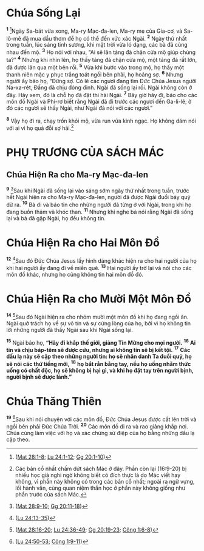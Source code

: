 # Chúa Sống Lại
<sup><b>1</b></sup> [^1@-5614613c-8abf-46dc-9aa6-5596d11a377d]Ngày Sa-bát vừa xong, Ma-ry Mạc-đa-len, Ma-ry mẹ của Gia-cơ, và Sa-lô-mê đã mua dầu thơm để họ có thể đến xức xác Ngài. <sup><b>2</b></sup> Ngày thứ nhất trong tuần, lúc sáng tinh sương, khi mặt trời vừa ló dạng, các bà đã cùng nhau đến mộ. <sup><b>3</b></sup> Họ nói với nhau, “Ai sẽ lăn tảng đá chận cửa mộ giúp chúng ta?” <sup><b>4</b></sup> Nhưng khi nhìn lên, họ thấy tảng đá chận cửa mộ, một tảng đá rất lớn, đã được lăn qua một bên rồi. <sup><b>5</b></sup> Vừa khi bước vào trong mộ, họ thấy một thanh niên mặc y phục trắng toát ngồi bên phải, họ hoảng sợ. <sup><b>6</b></sup> Nhưng người ấy bảo họ, “Ðừng sợ. Có lẽ các ngươi đang tìm Ðức Chúa Jesus người Na-xa-rét, Ðấng đã chịu đóng đinh. Ngài đã sống lại rồi. Ngài không còn ở đây. Hãy xem, đó là chỗ họ đã đặt thi hài Ngài. <sup><b>7</b></sup> Bây giờ hãy đi, báo cho các môn đồ Ngài và Phi-rơ biết rằng Ngài đã đi trước các ngươi đến Ga-li-lê; ở đó các ngươi sẽ thấy Ngài, như Ngài đã nói với các ngươi.”

<sup><b>8</b></sup> Vậy họ đi ra, chạy trốn khỏi mộ, vừa run vừa kinh ngạc. Họ không dám nói với ai vì họ quá đỗi sợ hãi.[^1-5614613c-8abf-46dc-9aa6-5596d11a377d]


# PHỤ TRƯƠNG CỦA SÁCH MÁC

## Chúa Hiện Ra cho Ma-ry Mạc-đa-len
<sup><b>9</b></sup> [^2@-5614613c-8abf-46dc-9aa6-5596d11a377d]Sau khi Ngài đã sống lại vào sáng sớm ngày thứ nhất trong tuần, trước hết Ngài hiện ra cho Ma-ry Mạc-đa-len, người đã được Ngài đuổi bảy quỷ dữ ra. <sup><b>10</b></sup> Bà đi và báo tin cho những người đã từng ở với Ngài, trong khi họ đang buồn thảm và khóc than. <sup><b>11</b></sup> Nhưng khi nghe bà nói rằng Ngài đã sống lại và bà đã gặp Ngài, họ đều không tin.


# Chúa Hiện Ra cho Hai Môn Ðồ
<sup><b>12</b></sup> [^3@-5614613c-8abf-46dc-9aa6-5596d11a377d]Sau đó Ðức Chúa Jesus lấy hình dáng khác hiện ra cho hai người của họ khi hai người ấy đang đi về miền quê. <sup><b>13</b></sup> Hai người ấy trở lại và nói cho các môn đồ khác, nhưng họ cũng không tin hai môn đồ đó.


# Chúa Hiện Ra cho Mười Một Môn Ðồ
<sup><b>14</b></sup> [^4@-5614613c-8abf-46dc-9aa6-5596d11a377d]Sau đó Ngài hiện ra cho nhóm mười một môn đồ khi họ đang ngồi ăn. Ngài quở trách họ về sự vô tín và sự cứng lòng của họ, bởi vì họ không tin lời những người đã thấy Ngài sau khi Ngài sống lại.

<sup><b>15</b></sup> Ngài bảo họ, **“Hãy đi khắp thế giới, giảng Tin Mừng cho mọi người.** <sup><b>16</b></sup> **Ai tin và chịu báp-têm sẽ được cứu, nhưng ai không tin sẽ bị kết tội.** <sup><b>17</b></sup> **Các dấu lạ này sẽ cặp theo những người tin: họ sẽ nhân danh Ta đuổi quỷ, họ sẽ nói các thứ tiếng mới,** <sup><b>18</b></sup> **họ bắt rắn bằng tay, nếu họ uống nhằm thức uống có chất độc, họ sẽ không bị hại gì, và khi họ đặt tay trên người bịnh, người bịnh sẽ được lành.”**


# Chúa Thăng Thiên
<sup><b>19</b></sup> [^5@-5614613c-8abf-46dc-9aa6-5596d11a377d]Sau khi nói chuyện với các môn đồ, Ðức Chúa Jesus được cất lên trời và ngồi bên phải Ðức Chúa Trời. <sup><b>20</b></sup> Các môn đồ đi ra và rao giảng khắp nơi. Chúa cùng làm việc với họ và xác chứng sứ điệp của họ bằng những dấu lạ cặp theo.

[^1-5614613c-8abf-46dc-9aa6-5596d11a377d]: Các bản cổ nhất chấm dứt sách Mác ở đây. Phần còn lại (16:9-20) bị nhiều học giả nghi ngờ không biết có đích thực là do Mác viết hay không, vì phần này không có trong các bản cổ nhất; ngoài ra ngữ vựng, lối hành văn, cùng quan niệm thần học ở phần này không giống như phần trước của sách Mác.
[^1@-5614613c-8abf-46dc-9aa6-5596d11a377d]: ([Mat 28:1-8](/passage/?search=Matt.28.1-Matt.28.8\&version=BD2011); [Lu 24:1-12](/passage/?search=Luke.24.1-Luke.24.12\&version=BD2011); [Gg 20:1-10](/passage/?search=John.20.1-John.20.10\&version=BD2011))
[^2@-5614613c-8abf-46dc-9aa6-5596d11a377d]: ([Mat 28:9-10](/passage/?search=Matt.28.9-Matt.28.10\&version=BD2011); [Gg 20:11-18](/passage/?search=John.20.11-John.20.18\&version=BD2011))
[^3@-5614613c-8abf-46dc-9aa6-5596d11a377d]: ([Lu 24:13-35](/passage/?search=Luke.24.13-Luke.24.35\&version=BD2011))
[^4@-5614613c-8abf-46dc-9aa6-5596d11a377d]: ([Mat 28:16-20](/passage/?search=Matt.28.16-Matt.28.20\&version=BD2011); [Lu 24:36-49](/passage/?search=Luke.24.36-Luke.24.49\&version=BD2011); [Gg 20:19-23](/passage/?search=John.20.19-John.20.23\&version=BD2011); [Công 1:6-8](/passage/?search=Acts.1.6-Acts.1.8\&version=BD2011))
[^5@-5614613c-8abf-46dc-9aa6-5596d11a377d]: ([Lu 24:50-53](/passage/?search=Luke.24.50-Luke.24.53\&version=BD2011); [Công 1:9-11](/passage/?search=Acts.1.9-Acts.1.11\&version=BD2011))